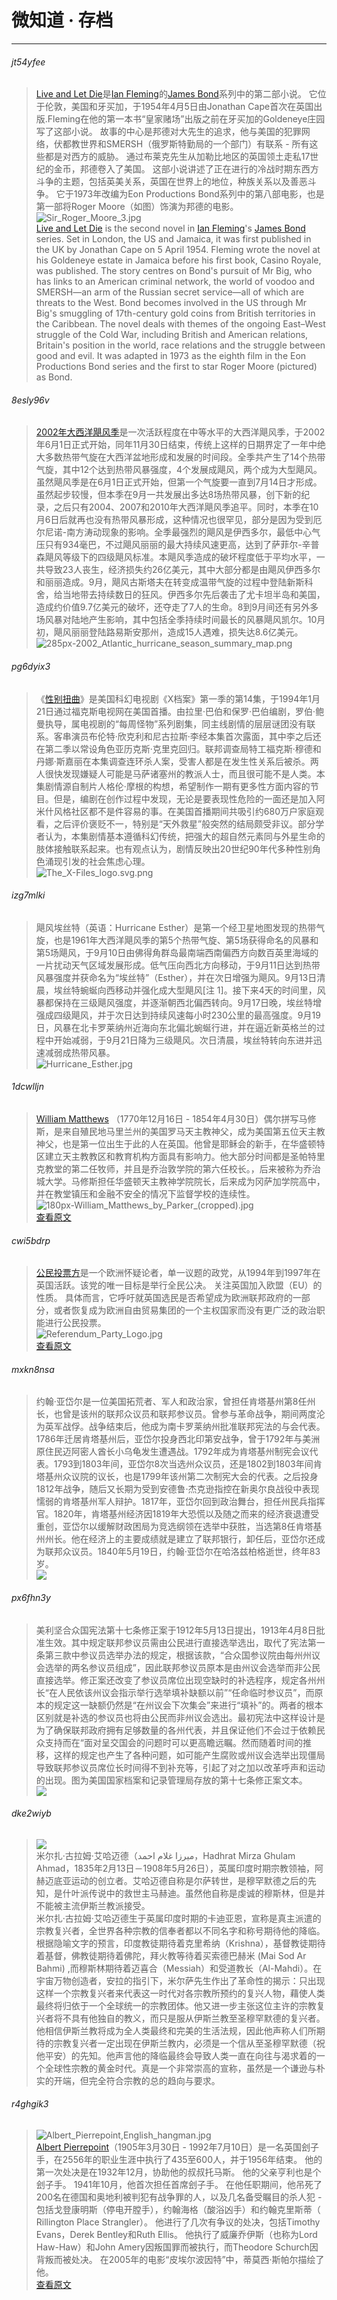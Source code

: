 # 微知道 · 存档

-----------------------------

###### jt54yfee
> [Live and Let Die](https://en.wikipedia.org/wiki/Live_and_Let_Die_(novel))是[Ian Fleming](https://en.wikipedia.org/wiki/Ian_Fleming)的[James Bond](https://en.wikipedia.org/wiki/James_Bond_(literary_character))系列中的第二部小说。 它位于伦敦，美国和牙买加，于1954年4月5日由Jonathan Cape首次在英国出版.Fleming在他的第一本书“皇家赌场”出版之前在牙买加的Goldeneye庄园写了这部小说。 故事的中心是邦德对大先生的追求，他与美国的犯罪网络，伏都教世界和SMERSH（俄罗斯特勤局的一个部门）有联系 - 所有这些都是对西方的威胁。 通过布莱克先生从加勒比地区的英国领土走私17世纪的金币，邦德卷入了美国。 这部小说讲述了正在进行的冷战时期东西方斗争的主题，包括英美关系，英国在世界上的地位，种族关系以及善恶斗争。 它于1973年改编为Eon Productions Bond系列中的第八部电影，也是第一部将Roger Moore（如图）饰演为邦德的电影。    
> ![Sir_Roger_Moore_3.jpg](https://i.loli.net/2019/04/05/5ca6f18eb795a.jpg)   
> [Live and Let Die](https://en.wikipedia.org/wiki/Live_and_Let_Die_(novel)) is the second novel in [Ian Fleming](https://en.wikipedia.org/wiki/Ian_Fleming)'s [James Bond](https://en.wikipedia.org/wiki/James_Bond_(literary_character)) series. Set in London, the US and Jamaica, it was first published in the UK by Jonathan Cape on 5 April 1954. Fleming wrote the novel at his Goldeneye estate in Jamaica before his first book, Casino Royale, was published. The story centres on Bond's pursuit of Mr Big, who has links to an American criminal network, the world of voodoo and SMERSH—an arm of the Russian secret service—all of which are threats to the West. Bond becomes involved in the US through Mr Big's smuggling of 17th-century gold coins from British territories in the Caribbean. The novel deals with themes of the ongoing East–West struggle of the Cold War, including British and American relations, Britain's position in the world, race relations and the struggle between good and evil. It was adapted in 1973 as the eighth film in the Eon Productions Bond series and the first to star Roger Moore (pictured) as Bond. 

<script async src="//pagead2.googlesyndication.com/pagead/js/adsbygoogle.js"></script>
<ins class="adsbygoogle"
     style="display:block; text-align:center;"
     data-ad-layout="in-article"
     data-ad-format="fluid"
     data-ad-client="ca-pub-4161171709893056"
     data-ad-slot="3017846475"></ins>
<script>
     (adsbygoogle = window.adsbygoogle || []).push({});
</script>

###### 8esly96v
> [2002年大西洋飓风季](https://zh.wikipedia.org/wiki/2002%E5%B9%B4%E5%A4%A7%E8%A5%BF%E6%B4%8B%E9%A3%93%E9%A3%8E%E5%AD%A3)是一次活跃程度在中等水平的大西洋飓风季，于2002年6月1日正式开始，同年11月30日结束，传统上这样的日期界定了一年中绝大多数热带气旋在大西洋盆地形成和发展的时间段。全季共产生了14个热带气旋，其中12个达到热带风暴强度，4个发展成飓风，两个成为大型飓风。虽然飓风季是在6月1日正式开始，但第一个气旋要一直到7月14日才形成。虽然起步较慢，但本季在9月一共发展出多达8场热带风暴，创下新的纪录，之后只有2004、2007和2010年大西洋飓风季追平。同时，本季在10月6日后就再也没有热带风暴形成，这种情况也很罕见，部分是因为受到厄尔尼诺-南方涛动现象的影响。全季最强烈的飓风是伊西多尔，最低中心气压只有934毫巴，不过飓风丽丽的最大持续风速更高，达到了萨菲尔-辛普森飓风等级下的四级飓风标准。本飓风季造成的破坏程度低于平均水平，一共导致23人丧生，经济损失约26亿美元，其中大部分都是由飓风伊西多尔和丽丽造成。9月，飓风古斯塔夫在转变成温带气旋的过程中登陆新斯科舍，给当地带去持续数日的狂风。伊西多尔先后袭击了尤卡坦半岛和美国，造成约价值9.7亿美元的破坏，还夺走了7人的生命。8到9月间还有另外多场风暴对陆地产生影响，其中包括全季持续时间最长的风暴飓风凯尔。10月初，飓风丽丽登陆路易斯安那州，造成15人遇难，损失达8.6亿美元。    
> ![285px-2002_Atlantic_hurricane_season_summary_map.png](https://i.loli.net/2019/04/05/5ca6e92c75ff8.png)  

<script async src="//pagead2.googlesyndication.com/pagead/js/adsbygoogle.js"></script>
<ins class="adsbygoogle"
     style="display:block; text-align:center;"
     data-ad-layout="in-article"
     data-ad-format="fluid"
     data-ad-client="ca-pub-4161171709893056"
     data-ad-slot="3017846475"></ins>
<script>
     (adsbygoogle = window.adsbygoogle || []).push({});
</script>

###### pg6dyix3
> 《[性别扭曲](https://zh.wikipedia.org/wiki/%E6%80%A7%E5%88%AB%E6%89%AD%E6%9B%B2)》是美国科幻电视剧《X档案》第一季的第14集，于1994年1月21日通过福克斯电视网在美国首播。由拉里·巴伯和保罗·巴伯编剧，罗伯·鲍曼执导，属电视剧的“每周怪物”系列剧集，同主线剧情的层层谜团没有联系。客串演员布伦特·欣克利和尼古拉斯·李经本集首次露面，其中李之后还在第二季以常设角色亚历克斯·克里克回归。联邦调查局特工福克斯·穆德和丹娜·斯嘉丽在本集调查连环杀人案，受害人都是在发生性关系后被杀。两人很快发现嫌疑人可能是马萨诸塞州的教派人士，而且很可能不是人类。本集剧情源自制片人格伦·摩根的构想，希望制作一期有更多性方面内容的节目。但是，编剧在创作过程中发现，无论是要表现性危险的一面还是加入阿米什风格社区都不是件容易的事。在美国首播期间共吸引约680万户家庭观看，之后评价褒贬不一，特别是“天外救星”般突然的结局颇受非议。部分学者认为，本集剧情基本遵循科幻传统，把强大的超自然元素同与外星生命的肢体接触联系起来。也有观点认为，剧情反映出20世纪90年代多种性别角色涌现引发的社会焦虑心理。  
> ![The_X-Files_logo.svg.png](https://i.loli.net/2019/03/30/5c9f0e4701af4.png)

<script async src="//pagead2.googlesyndication.com/pagead/js/adsbygoogle.js"></script>
<ins class="adsbygoogle"
     style="display:block; text-align:center;"
     data-ad-layout="in-article"
     data-ad-format="fluid"
     data-ad-client="ca-pub-4161171709893056"
     data-ad-slot="3017846475"></ins>
<script>
     (adsbygoogle = window.adsbygoogle || []).push({});
</script>

###### izg7mlki
> 飓风埃丝特（英语：Hurricane Esther）是第一个经卫星地图发现的热带气旋，也是1961年大西洋飓风季的第5个热带气旋、第5场获得命名的风暴和第5场飓风，于9月10日由佛得角群岛最南端西南偏西方向数百英里海域的一片扰动天气区域发展形成。低气压向西北方向移动，于9月11日达到热带风暴强度并获命名为“埃丝特”（Esther），并在次日增强为飓风。9月13日清晨，埃丝特蜿蜒向西移动并强化成大型飓风[注 1]。接下来4天的时间里，风暴都保持在三级飓风强度，并逐渐朝西北偏西转向。9月17日晚，埃丝特增强成四级飓风，并于次日达到持续风速每小时230公里的最高强度。9月19日，风暴在北卡罗莱纳州近海向东北偏北蜿蜒行进，并在逼近新英格兰的过程中开始减弱，于9月21日降为三级飓风。次日清晨，埃丝特转向东进并迅速减弱成热带风暴。   
> ![Hurricane_Esther.jpg](https://i.loli.net/2019/03/30/5c9f0ed03bff5.jpg)

<script async src="//pagead2.googlesyndication.com/pagead/js/adsbygoogle.js"></script>
<ins class="adsbygoogle"
     style="display:block; text-align:center;"
     data-ad-layout="in-article"
     data-ad-format="fluid"
     data-ad-client="ca-pub-4161171709893056"
     data-ad-slot="3017846475"></ins>
<script>
     (adsbygoogle = window.adsbygoogle || []).push({});
</script>

###### 1dcwlljn
> [William Matthews](https://en.wikipedia.org/wiki/William_Matthews_(priest)) （1770年12月16日 - 1854年4月30日）偶尔拼写马修斯，是来自殖民地马里兰州的美国罗马天主教神父，成为美国第五位天主教神父，也是第一位出生于此的人在英国。他曾是耶稣会的新手，在华盛顿特区建立天主教教区和教育机构方面具有影响力。他大部分时间都是圣帕特里克教堂的第二任牧师，并且是乔治敦学院的第六任校长。，后来被称为乔治城大学。马修斯担任华盛顿天主教神学院院长，后来成为冈萨加学院高中，并在教堂镇压和金融不安全的情况下监督学校的连续性。   
> ![180px-William_Matthews_by_Parker_(cropped).jpg](https://i.loli.net/2019/03/30/5c9ec2605d07b.jpg)  
> [查看原文](/epic/zRy0wPhA965OhZhi.html?src=micrology)

<script async src="//pagead2.googlesyndication.com/pagead/js/adsbygoogle.js"></script>
<ins class="adsbygoogle"
     style="display:block; text-align:center;"
     data-ad-layout="in-article"
     data-ad-format="fluid"
     data-ad-client="ca-pub-4161171709893056"
     data-ad-slot="3017846475"></ins>
<script>
     (adsbygoogle = window.adsbygoogle || []).push({});
</script>

###### cwi5bdrp
> [公民投票方](https://en.wikipedia.org/wiki/Referendum_Party)是一个欧洲怀疑论者，单一议题的政党，从1994年到1997年在英国活跃。该党的唯一目标是举行全民公决。 关注英国加入欧盟（EU）的性质。 具体而言，它呼吁就英国选民是否希望成为欧洲联邦政府的一部分，或者恢复成为欧洲自由贸易集团的一个主权国家而没有更广泛的政治职能进行公民投票。    
> ![Referendum_Party_Logo.jpg](https://i.loli.net/2019/03/30/5c9ec11a27ab7.jpg)  
> [查看原文](/epic/rUrwlYtRCcqBkaow.html?src=micrology)

<script async src="//pagead2.googlesyndication.com/pagead/js/adsbygoogle.js"></script>
<ins class="adsbygoogle"
     style="display:block; text-align:center;"
     data-ad-layout="in-article"
     data-ad-format="fluid"
     data-ad-client="ca-pub-4161171709893056"
     data-ad-slot="3017846475"></ins>
<script>
     (adsbygoogle = window.adsbygoogle || []).push({});
</script>

###### mxkn8nsa
> 约翰·亚岱尔是一位美国拓荒者、军人和政治家，曾担任肯塔基州第8任州长，也曾是该州的联邦众议员和联邦参议员。曾参与革命战争，期间两度沦为英军战俘。战争结束后，他成为南卡罗莱纳州批准联邦宪法的与会代表。1786年迁居肯塔基州后，亚岱尔投身西北印第安战争，曾于1792年与美洲原住民迈阿密人酋长小乌龟发生遭遇战。1792年成为肯塔基州制宪会议代表。1793到1803年间，亚岱尔8次当选州众议员，还是1802到1803年间肯塔基州众议院的议长，也是1799年该州第二次制宪大会的代表。之后投身1812年战争，随后又长期为受到安德鲁·杰克逊指控在新奥尔良战役中表现懦弱的肯塔基州军人辩护。1817年，亚岱尔回到政治舞台，担任州民兵指挥官。1820年，肯塔基州经济因1819年大恐慌以及随之而来的经济衰退遭受重创，亚岱尔以缓解财政困局为竞选纲领在选举中获胜，当选第8任肯塔基州州长。他在经济上的主要成绩就是建立了联邦银行，卸任后，亚岱尔还成为联邦众议员。1840年5月19日，约翰·亚岱尔在哈洛兹柏格逝世，终年83岁。    
> ![](https://cdn.jsdelivr.net/gh/lkpo0v/d1n3/img/Pes8MkDOveQUp4jW.jpg)  

<script async src="//pagead2.googlesyndication.com/pagead/js/adsbygoogle.js"></script>
<ins class="adsbygoogle"
     style="display:block; text-align:center;"
     data-ad-layout="in-article"
     data-ad-format="fluid"
     data-ad-client="ca-pub-4161171709893056"
     data-ad-slot="3017846475"></ins>
<script>
     (adsbygoogle = window.adsbygoogle || []).push({});
</script>

###### px6fhn3y
> 美利坚合众国宪法第十七条修正案于1912年5月13日提出，1913年4月8日批准生效。其中规定联邦参议员需由公民进行直接选举选出，取代了宪法第一条第三款中参议员选举办法的规定，根据该款，“合众国参议院由每州州议会选举的两名参议员组成”，因此联邦参议员原本是由州议会选举而非公民直接选举。修正案还改变了参议员席位出现空缺时的补选程序，规定各州州长“在人民依该州议会指示举行选举填补缺额以前”“任命临时参议员”，而原本的规定这一缺额仍然是“在州议会下次集会”来进行“填补”的。两者的根本区别就是补选的参议员也将由公民而非州议会选出。最初宪法中这样设计是为了确保联邦政府拥有足够数量的各州代表，并且保证他们不会过于依赖民众支持而在“面对呈交国会的问题时可以更高瞻远瞩。然而随着时间的推移，这样的规定也产生了各种问题，如可能产生腐败或州议会选举出现僵局导致联邦参议员席位长时间得不到补充等，引起了对之加以改革呼声和运动的出现。图为美国国家档案和记录管理局存放的第十七条修正案文本。  
> ![](https://cdn.jsdelivr.net/gh/lkpo0v/d1n3@master/img/iA9Yt2eYp52Gpuj0.jpg)

<script async src="//pagead2.googlesyndication.com/pagead/js/adsbygoogle.js"></script>
<ins class="adsbygoogle"
     style="display:block; text-align:center;"
     data-ad-layout="in-article"
     data-ad-format="fluid"
     data-ad-client="ca-pub-4161171709893056"
     data-ad-slot="3017846475"></ins>
<script>
     (adsbygoogle = window.adsbygoogle || []).push({});
</script>

###### dke2wiyb
> ![](https://cdn.jsdelivr.net/gh/lkpo0v/d1n3@master/img/jZHV9qkHWd2WGMiy.jpg)  
> 米尔扎·古拉姆·艾哈迈德（ميرزا غلام احمد‎，Hadhrat Mirza Ghulam Ahmad，1835年2月13日－1908年5月26日），英属印度时期宗教领袖，阿赫迈底亚运动的创立者。艾哈迈德自称是尔萨转世，是穆罕默德之后的先知，是什叶派传说中的救世主马赫迪。虽然他自称是虔诚的穆斯林，但是并不能被主流伊斯兰教派接受。  
> 米尔扎·古拉姆·艾哈迈德生于英属印度时期的卡迪亚恩，宣称是真主派遣的宗教复兴者，全世界各种宗教的信奉者都以不同名字和称号期待他的降临。根据隐喻文字的预言，印度教徒期待着克里希纳（Krishna），基督教徒期待着基督，佛教徒期待着佛陀，拜火教等待着买索德巴赫米 (Mai Sod Ar Bahmi) ,而穆斯林期待着迈喜合（Messiah）和受道教长（Al-Mahdi）。在宇宙万物创造者，安拉的指引下，米尔萨先生作出了革命性的揭示：只出现这样一个宗教复兴者来代表这一时代对各宗教所预约的复兴人物，藉使人类最终将归依于一个全球统一的宗教团体。他又进一步主张这位主许的宗教复兴者将不具有他独自的教义，而只是服从伊斯兰教至圣穆罕默德的复兴者。他相信伊斯兰教将成为全人类最终和完美的生活法规，因此他声称人们所期待的宗教复兴者一定出现在伊斯兰教内，必须是一个信从至圣穆罕默德（祝他平安）的先知。他声言他的降临最终会导致人类一直在向往与渴求着的一个全球性宗教的黄金时代。真是一个非常崇高的宣称，虽然是一个谦逊与朴实的开端，但完全符合宗教的总的趋向与要求。


<script async src="//pagead2.googlesyndication.com/pagead/js/adsbygoogle.js"></script>
<ins class="adsbygoogle"
     style="display:block; text-align:center;"
     data-ad-layout="in-article"
     data-ad-format="fluid"
     data-ad-client="ca-pub-4161171709893056"
     data-ad-slot="3017846475"></ins>
<script>
     (adsbygoogle = window.adsbygoogle || []).push({});
</script>

###### r4ghgik3
> ![Albert_Pierrepoint,English_hangman.jpg](https://i.loli.net/2019/03/30/5c9ebfccc0563.jpg)   
> [Albert Pierrepoint](https://en.wikipedia.org/wiki/Albert_Pierrepoint)（1905年3月30日 -  1992年7月10日）是一名英国刽子手，在2556年的职业生涯中执行了435至600人，并于1956年结束。 他的第一次处决是在1932年12月，协助他的叔叔托马斯。 他的父亲亨利也是个刽子手。 1941年10月，他首次担任首席刽子手。 在他任职期间，他吊死了200名在德国和奥地利被判犯有战争罪的人，以及几名备受瞩目的杀人犯 - 包括戈登康明斯（停电开膛手），约翰海格（酸浴凶手）和约翰克里斯蒂（ Rillington Place Strangler）。 他进行了几次有争议的处决，包括Timothy Evans，Derek Bentley和Ruth Ellis。 他执行了威廉乔伊斯（也称为Lord Haw-Haw）和John Amery因叛国罪而被执行，而Theodore Schurch因背叛而被处决。 在2005年的电影“皮埃尔波因特”中，蒂莫西·斯帕尔描绘了他。   
> [查看原文](/epic/AIUdTXsoazOsRjqD.html?src=micrology)

<script async src="//pagead2.googlesyndication.com/pagead/js/adsbygoogle.js"></script>
<script>
     (adsbygoogle = window.adsbygoogle || []).push({
          google_ad_client: "ca-pub-4161171709893056",
          enable_page_level_ads: true
     });
</script>
